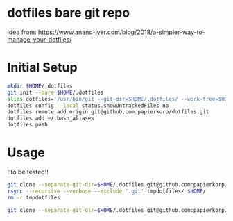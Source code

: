 # dotfiles bare git repo

Idea from: https://www.anand-iyer.com/blog/2018/a-simpler-way-to-manage-your-dotfiles/

# Initial Setup

```bash
mkdir $HOME/.dotfiles
git init --bare $HOME/.dotfiles
alias dotfiles='/usr/bin/git --git-dir=$HOME/.dotfiles/ --work-tree=$HOME'
dotfiles config --local status.showUntrackedFiles no
dotfiles remote add origin git@github.com:papierkorp/dotfiles.git
dotfiles add ~/.bash_aliases
dotfiles push
```

# Usage

!!to be tested!!

```bash
git clone --separate-git-dir=$HOME/.dotfiles git@github.com:papierkorp/dotfiles.git tmpdotfiles
rsync --recursive --verbose --exclude '.git' tmpdotfiles/ $HOME/
rm -r tmpdotfiles

git clone --separate-git-dir=$HOME/.dotfiles git@github.com:papierkorp/dotfiles.git ~
```
